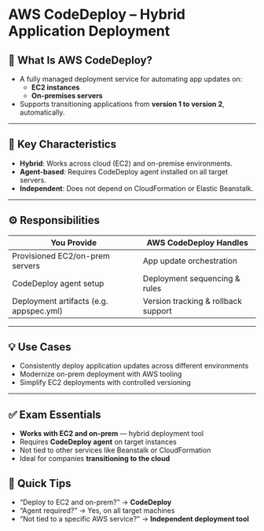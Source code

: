 # AWS CodeDeploy – Hybrid Application Deployment

## 🚀 What Is AWS CodeDeploy?

- A fully managed deployment service for automating app updates on:
  - **EC2 instances**
  - **On-premises servers**
- Supports transitioning applications from **version 1 to version 2**, automatically.

---

## 🧱 Key Characteristics

- **Hybrid**: Works across cloud (EC2) and on-premise environments.
- **Agent-based**: Requires CodeDeploy agent installed on all target servers.
- **Independent**: Does not depend on CloudFormation or Elastic Beanstalk.

---

## ⚙️ Responsibilities

| You Provide                | AWS CodeDeploy Handles                   |
|----------------------------|------------------------------------------|
| Provisioned EC2/on-prem servers | App update orchestration              |
| CodeDeploy agent setup     | Deployment sequencing & rules             |
| Deployment artifacts (e.g. appspec.yml) | Version tracking & rollback support |

---

## 💡 Use Cases

- Consistently deploy application updates across different environments
- Modernize on-prem deployment with AWS tooling
- Simplify EC2 deployments with controlled versioning

---

## ✅ Exam Essentials

- **Works with EC2 and on-prem** — hybrid deployment tool
- Requires **CodeDeploy agent** on target instances
- Not tied to other services like Beanstalk or CloudFormation
- Ideal for companies **transitioning to the cloud**

## 🎯 Quick Tips

- “Deploy to EC2 and on-prem?” → **CodeDeploy**
- “Agent required?” → Yes, on all target machines
- “Not tied to a specific AWS service?” → **Independent deployment tool**
